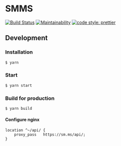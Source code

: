 # SMMS

[![Build Status](https://travis-ci.org/Raincal/smms.svg?branch=master)](https://travis-ci.org/Raincal/smms)
[![Maintainability](https://api.codeclimate.com/v1/badges/6d9102fdae772dc0e75a/maintainability)](https://codeclimate.com/github/Raincal/smms/maintainability)
[![code style: prettier](https://img.shields.io/badge/code_style-prettier-ff69b4.svg?style=flat-square)](https://github.com/prettier/prettier)

## Development

### Installation

```bash
$ yarn
```

### Start

```bash
$ yarn start
```

### Build for production

```bash
$ yarn build
```

#### Configure nginx

```
location ^~/api/ {
    proxy_pass   https://sm.ms/api/;
}
```
